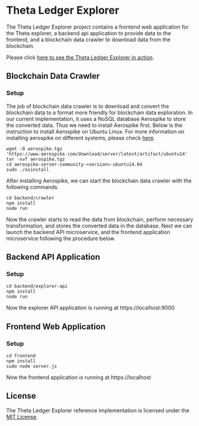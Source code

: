 # Theta Ledger Explorer
The Theta Ledger Explorer project contains a frontend web application for the Theta explorer, a backend api application to provide data to the frontend, and a blockchain data crawler to download data from the blockchain.

Please click [here to see the Theta Ledger Explorer in action](https://explorer.thetatoken.org/).

## Blockchain Data Crawler
### Setup
The job of blockchain data crawler is to download and convert the blockchain data to a format more friendly for blockchain data exploration. In our current implementation, it uses a NoSQL database Aerospike to store the converted data. Thus we need to install Aerospike first. Below is the instruction to install Aerospike on Ubuntu Linux. For more information on installing aerospike on different systems, please check [here](https://www.aerospike.com/docs/operations/install).
```
wget -O aerospike.tgz 'https://www.aerospike.com/download/server/latest/artifact/ubuntu14'
tar -xvf aerospike.tgz
cd aerospike-server-community-<version>-ubuntu14.04
sudo ./asinstall
```

After installing Aerospike, we can start the blockchain data crawler with the following commands.
```
cd backend/crawler
npm install
node run
```
Now the crawler starts to read the data from blockchain, perform necessary transformation, and stores the converted data in the database. Next we can launch the backend API microservice, and the frontend application microservice following the procedure below.
 
## Backend API Application
### Setup

``` 
cd backend/explorer-api
npm install
node run
```
Now the explorer API application is running at https://localhost:9000

## Frontend Web Application
### Setup
``` 
cd frontend
npm install
sudo node server.js
```
Now the frontend application is running at https://localhost

## License
The Theta Ledger Explorer reference implementation is licensed under the [MIT License](https://opensource.org/licenses/MIT).
